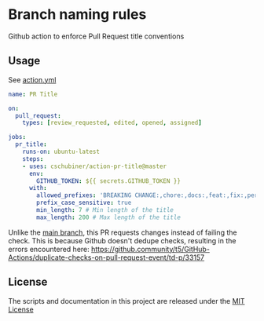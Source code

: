# Branch naming rules

Github action to enforce Pull Request title conventions

## Usage

See [action.yml](./action.yml)

```yaml
name: PR Title

on:
  pull_request:
    types: [review_requested, edited, opened, assigned]

jobs:
  pr_title:
    runs-on: ubuntu-latest
    steps:
    - uses: cschubiner/action-pr-title@master
      env:
        GITHUB_TOKEN: ${{ secrets.GITHUB_TOKEN }}
      with:
        allowed_prefixes: 'BREAKING CHANGE:,chore:,docs:,feat:,fix:,perf:,refactor:,style:,test:'
        prefix_case_sensitive: true
        min_length: 7 # Min length of the title
        max_length: 200 # Max length of the title

```

Unlike the [main branch](https://github.com/deepakputhraya/action-pr-title), this PR requests changes instead of failing the check. This is because Github doesn't dedupe checks, resulting in the errors encountered here:
https://github.community/t5/GitHub-Actions/duplicate-checks-on-pull-request-event/td-p/33157



## License
The scripts and documentation in this project are released under the [MIT License](./LICENSE)

